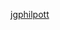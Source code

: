 [jgphilpott](https://github.com/jgphilpott)

[](https://raw.githubusercontent.com/jgphilpott/jgphilpott/main/README.md ':include')
